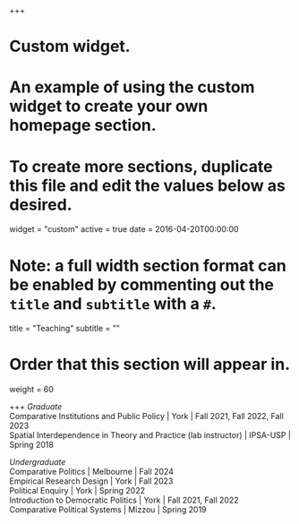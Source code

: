 +++
# Custom widget.
# An example of using the custom widget to create your own homepage section.
# To create more sections, duplicate this file and edit the values below as desired.
widget = "custom"
active = true
date = 2016-04-20T00:00:00

# Note: a full width section format can be enabled by commenting out the `title` and `subtitle` with a `#`.
title = "Teaching"
subtitle = ""

# Order that this section will appear in.
weight = 60

+++
*Graduate*  
Comparative Institutions and Public Policy | York | Fall 2021, Fall 2022, Fall 2023    
Spatial Interdependence in Theory and Practice (lab instructor) | IPSA-USP | Spring 2018    

*Undergraduate*  
Comparative Politics | Melbourne | Fall 2024  
Empirical Research Design | York | Fall 2023  
Political Enquiry | York | Spring 2022  
Introduction to Democratic Politics | York | Fall 2021, Fall 2022  
Comparative Political Systems | Mizzou | Spring 2019  
